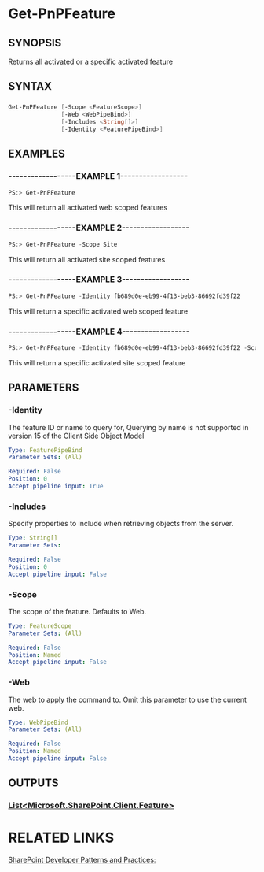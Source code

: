 # Get-PnPFeature

## SYNOPSIS
Returns all activated or a specific activated feature

## SYNTAX 

### 
```powershell
Get-PnPFeature [-Scope <FeatureScope>]
               [-Web <WebPipeBind>]
               [-Includes <String[]>]
               [-Identity <FeaturePipeBind>]
```

## EXAMPLES

### ------------------EXAMPLE 1------------------
```powershell
PS:> Get-PnPFeature
```

This will return all activated web scoped features

### ------------------EXAMPLE 2------------------
```powershell
PS:> Get-PnPFeature -Scope Site
```

This will return all activated site scoped features

### ------------------EXAMPLE 3------------------
```powershell
PS:> Get-PnPFeature -Identity fb689d0e-eb99-4f13-beb3-86692fd39f22
```

This will return a specific activated web scoped feature

### ------------------EXAMPLE 4------------------
```powershell
PS:> Get-PnPFeature -Identity fb689d0e-eb99-4f13-beb3-86692fd39f22 -Scope Site
```

This will return a specific activated site scoped feature

## PARAMETERS

### -Identity
The feature ID or name to query for, Querying by name is not supported in version 15 of the Client Side Object Model

```yaml
Type: FeaturePipeBind
Parameter Sets: (All)

Required: False
Position: 0
Accept pipeline input: True
```

### -Includes
Specify properties to include when retrieving objects from the server.

```yaml
Type: String[]
Parameter Sets: 

Required: False
Position: 0
Accept pipeline input: False
```

### -Scope
The scope of the feature. Defaults to Web.

```yaml
Type: FeatureScope
Parameter Sets: (All)

Required: False
Position: Named
Accept pipeline input: False
```

### -Web
The web to apply the command to. Omit this parameter to use the current web.

```yaml
Type: WebPipeBind
Parameter Sets: (All)

Required: False
Position: Named
Accept pipeline input: False
```

## OUTPUTS

### [List<Microsoft.SharePoint.Client.Feature>](https://msdn.microsoft.com/en-us/library/microsoft.sharepoint.client.feature.aspx)

# RELATED LINKS

[SharePoint Developer Patterns and Practices:](http://aka.ms/sppnp)